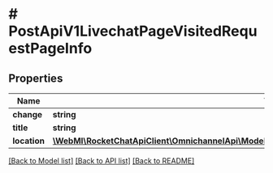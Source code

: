 # # PostApiV1LivechatPageVisitedRequestPageInfo

## Properties

Name | Type | Description | Notes
------------ | ------------- | ------------- | -------------
**change** | **string** |  |
**title** | **string** |  |
**location** | [**\WebMI\RocketChatApiClient\OmnichannelApi\Model\PostApiV1LivechatPageVisitedRequestPageInfoLocation**](PostApiV1LivechatPageVisitedRequestPageInfoLocation.md) |  |

[[Back to Model list]](../../README.md#models) [[Back to API list]](../../README.md#endpoints) [[Back to README]](../../README.md)
